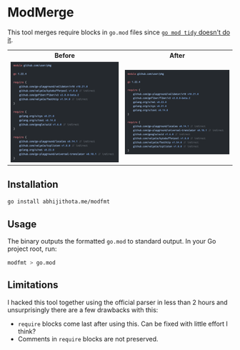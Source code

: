 # ModMerge

This tool merges require blocks in `go.mod` files since [`go mod tidy` doesn't do it](https://github.com/golang/go/issues/56471).

<table>
<tr>
    <th> Before </th>
    <th> After </th>
</tr>
<tr>
    <td><img src=".github/before.png"/></td>
    <td><img src=".github/after.png"/></td>
</tr>
</table>

## Installation

```sh
go install abhijithota.me/modfmt
```

## Usage

The binary outputs the formatted `go.mod` to standard output. In your Go project root, run:

```sh
modfmt > go.mod
```

## Limitations

I hacked this tool together using the official parser in less than 2 hours and unsurprisingly there are a few drawbacks with this:


- `require` blocks come last after using this. Can be fixed with little effort I think?
- Comments in `require` blocks are not preserved.
